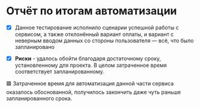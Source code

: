 # Отчёт по итогам автоматизации

- [x] Данное тестирование исполнило сценарии успешной работы с сервисом, а также отклонённый вариант оплаты, 
  и вариант с неверным вводом данных со стороны пользователя — всё, что было запланировано

- [x] **Риски** - удалось обойти благодаря достаточному сроку, установленному для проекта. 
  В целом затраченное время соответствует запланированному.

🟩 Затраченное время для автоматизация данной части сервиса оказалось обоснованной, 
получилось закончить даже чуть раньше запланированного срока.




